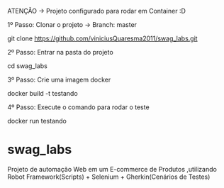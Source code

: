 ATENÇÃO -> Projeto configurado para rodar em Container :D

1º Passo: Clonar o projeto -> Branch: master

git clone https://github.com/viniciusQuaresma2011/swag_labs.git

2º Passo: Entrar na pasta do projeto

cd swag_labs

3º Passo: Crie uma imagem docker

docker build -t testando

4º Passo: Execute o comando para rodar o teste

docker run testando


# swag_labs
Projeto de automação Web em um E-commerce de Produtos ,utilizando Robot Framework(Scripts) + Selenium + Gherkin(Cenários de Testes)


